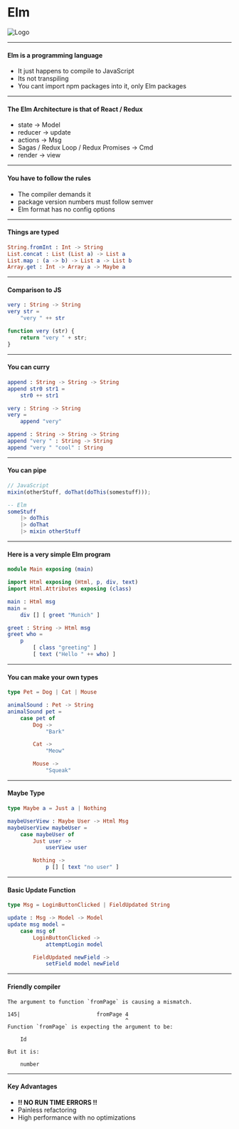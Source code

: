 # Elm

![Logo](https://upload.wikimedia.org/wikipedia/commons/thumb/f/f3/Elm_logo.svg/1200px-Elm_logo.svg.png)

---

#### Elm is a programming language

- It just happens to compile to JavaScript
- Its not transpiling
- You cant import npm packages into it, only Elm packages

---

#### The Elm Architecture is that of React / Redux


- state -> Model
- reducer -> update 
- actions -> Msg
- Sagas / Redux Loop / Redux Promises -> Cmd
- render -> view

---

#### You have to follow the rules

- The compiler demands it
- package version numbers must follow semver
- Elm format has no config options

---

#### Things are typed

```elm
String.fromInt : Int -> String
List.concat : List (List a) -> List a
List.map : (a -> b) -> List a -> List b
Array.get : Int -> Array a -> Maybe a
```

---

#### Comparison to JS
```elm
very : String -> String
very str =
	"very " ++ str
```
```javascript
function very (str) {
	return "very " + str;
}
```

---

#### You can curry
```elm
append : String -> String -> String
append str0 str1 =
	str0 ++ str1

very : String -> String
very =
	append "very"

append : String -> String -> String
append "very " : String -> String
append "very " "cool" : String
```

---

#### You can pipe

```javascript
// JavaScript
mixin(otherStuff, doThat(doThis(somestuff)));
```
```elm
-- Elm
someStuff
	|> doThis
	|> doThat
	|> mixin otherStuff
```

---

#### Here is a very simple Elm program

```elm
module Main exposing (main)

import Html exposing (Html, p, div, text)
import Html.Attributes exposing (class)

main : Html msg
main =
	div [] [ greet "Munich" ]

greet : String -> Html msg
greet who =
	p
		[ class "greeting" ]
		[ text ("Hello " ++ who) ]
```

---

#### You can make your own types
```elm
type Pet = Dog | Cat | Mouse

animalSound : Pet -> String
animalSound pet =
	case pet of
		Dog ->
			"Bark"

		Cat ->
			"Meow"

		Mouse ->
			"Squeak"
```

---

#### Maybe Type
```elm
type Maybe a = Just a | Nothing

maybeUserView : Maybe User -> Html Msg
maybeUserView maybeUser =
	case maybeUser of
		Just user ->
			userView user

		Nothing ->
			p [] [ text "no user" ]
```

---

#### Basic Update Function

```elm
type Msg = LoginButtonClicked | FieldUpdated String

update : Msg -> Model -> Model
update msg model =
	case msg of
		LoginButtonClicked ->
			attemptLogin model

		FieldUpdated newField ->
			setField model newField
```

---

#### Friendly compiler
```
The argument to function `fromPage` is causing a mismatch.

145|                        fromPage 4
                                     ^
Function `fromPage` is expecting the argument to be:

    Id

But it is:

    number
```

---

#### Key Advantages

- **!! NO RUN TIME ERRORS !!**
- Painless refactoring
- High performance with no optimizations











